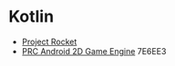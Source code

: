 # Kotlin
- [Project Rocket](../works/project-rocket.md)
- [PRC Android 2D Game Engine](../works/prc-android-2d-game-engine.md)
7E6EE3
